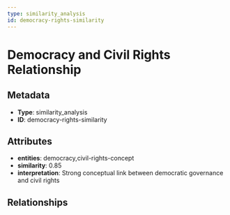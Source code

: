 ```yaml
---
type: similarity_analysis
id: democracy-rights-similarity
---
```


# Democracy and Civil Rights Relationship

## Metadata

- **Type**: similarity_analysis
- **ID**: democracy-rights-similarity

## Attributes

- **entities**: democracy,civil-rights-concept
- **similarity**: 0.85
- **interpretation**: Strong conceptual link between democratic governance and civil rights

## Relationships

